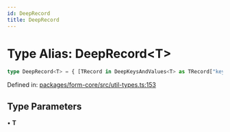 ```yaml
---
id: DeepRecord
title: DeepRecord
---
```


<!-- DO NOT EDIT: this page is autogenerated from the type comments -->

# Type Alias: DeepRecord\<T\>

```ts
type DeepRecord<T> = { [TRecord in DeepKeysAndValues<T> as TRecord["key"]]: TRecord["value"] };
```

Defined in: [packages/form-core/src/util-types.ts:153](https://github.com/ws-rush/form/blob/main/packages/form-core/src/util-types.ts#L153)

## Type Parameters

• **T**
